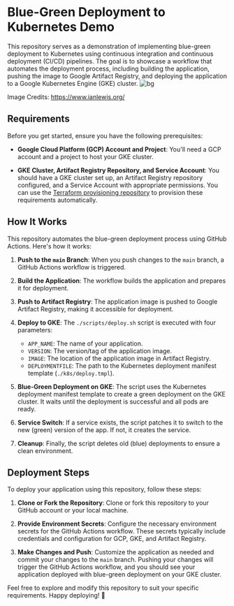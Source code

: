 # Blue-Green Deployment to Kubernetes Demo

This repository serves as a demonstration of implementing blue-green deployment to Kubernetes using continuous integration and continuous deployment (CI/CD) pipelines. The goal is to showcase a workflow that automates the deployment process, including building the application, pushing the image to Google Artifact Registry, and deploying the application to a Google Kubernetes Engine (GKE) cluster.
![bg](https://github.com/eniolastyle/ATS-server-typescript-nodejs/assets/58726365/45a7b6df-56e1-42db-b5d0-4ef4e0de612d)

Image Credits: https://www.ianlewis.org/

## Requirements

Before you get started, ensure you have the following prerequisites:

- **Google Cloud Platform (GCP) Account and Project**: You'll need a GCP account and a project to host your GKE cluster.

- **GKE Cluster, Artifact Registry Repository, and Service Account**: You should have a GKE cluster set up, an Artifact Registry repository configured, and a Service Account with appropriate permissions. You can use the [Terraform provisioning repository](https://github.com/eniolastyle/ATS-GKE-Terraform) to provision these requirements automatically.

## How It Works

This repository automates the blue-green deployment process using GitHub Actions. Here's how it works:

1. **Push to the `main` Branch**: When you push changes to the `main` branch, a GitHub Actions workflow is triggered.

2. **Build the Application**: The workflow builds the application and prepares it for deployment.

3. **Push to Artifact Registry**: The application image is pushed to Google Artifact Registry, making it accessible for deployment.

4. **Deploy to GKE**: The `./scripts/deploy.sh` script is executed with four parameters:
   - `APP_NAME`: The name of your application.
   - `VERSION`: The version/tag of the application image.
   - `IMAGE`: The location of the application image in Artifact Registry.
   - `DEPLOYMENTFILE`: The path to the Kubernetes deployment manifest template (`./k8s/deploy.tmpl`).

5. **Blue-Green Deployment on GKE**: The script uses the Kubernetes deployment manifest template to create a green deployment on the GKE cluster. It waits until the deployment is successful and all pods are ready.

6. **Service Switch**: If a service exists, the script patches it to switch to the new (green) version of the app. If not, it creates the service.

7. **Cleanup**: Finally, the script deletes old (blue) deployments to ensure a clean environment.

## Deployment Steps

To deploy your application using this repository, follow these steps:

1. **Clone or Fork the Repository**: Clone or fork this repository to your GitHub account or your local machine.

2. **Provide Environment Secrets**: Configure the necessary environment secrets for the GitHub Actions workflow. These secrets typically include credentials and configuration for GCP, GKE, and Artifact Registry.

3. **Make Changes and Push**: Customize the application as needed and commit your changes to the `main` branch. Pushing your changes will trigger the GitHub Actions workflow, and you should see your application deployed with blue-green deployment on your GKE cluster.

Feel free to explore and modify this repository to suit your specific requirements. Happy deploying! 🚀
